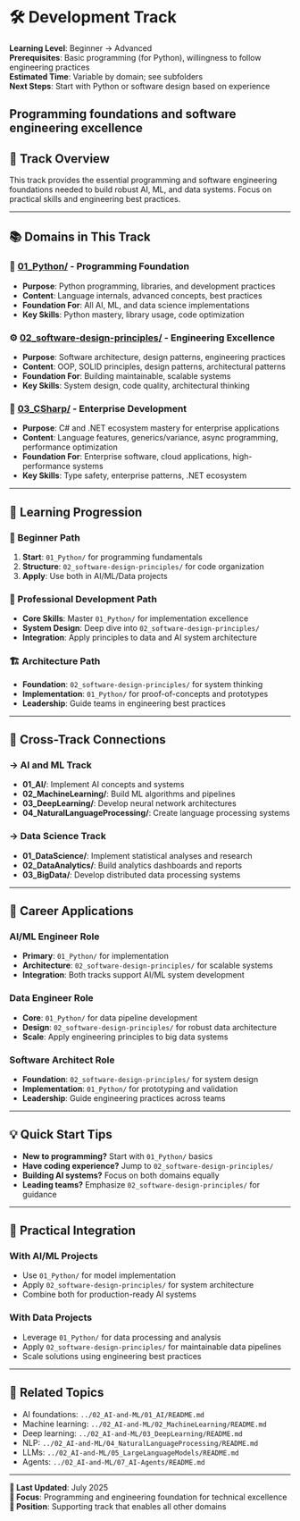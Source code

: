 # 🛠️ Development Track

**Learning Level**: Beginner → Advanced  
**Prerequisites**: Basic programming (for Python), willingness to follow engineering practices  
**Estimated Time**: Variable by domain; see subfolders  
**Next Steps**: Start with Python or software design based on experience

## Programming foundations and software engineering excellence

## 🎯 Track Overview

This track provides the essential programming and software engineering foundations needed to build robust AI, ML, and data systems. Focus on practical skills and engineering best practices.

---

## 📚 Domains in This Track

### **🐍 [01_Python/](01_Python/)** - Programming Foundation

- **Purpose**: Python programming, libraries, and development practices
- **Content**: Language internals, advanced concepts, best practices
- **Foundation For**: All AI, ML, and data science implementations
- **Key Skills**: Python mastery, library usage, code optimization

### **⚙️ [02_software-design-principles/](02_software-design-principles/)** - Engineering Excellence

- **Purpose**: Software architecture, design patterns, engineering practices
- **Content**: OOP, SOLID principles, design patterns, architectural patterns
- **Foundation For**: Building maintainable, scalable systems
- **Key Skills**: System design, code quality, architectural thinking

### **🔷 [03_CSharp/](03_CSharp/)** - Enterprise Development

- **Purpose**: C# and .NET ecosystem mastery for enterprise applications
- **Content**: Language features, generics/variance, async programming, performance optimization
- **Foundation For**: Enterprise software, cloud applications, high-performance systems
- **Key Skills**: Type safety, enterprise patterns, .NET ecosystem

---

## 🚀 Learning Progression

### **🔰 Beginner Path**

1. **Start**: `01_Python/` for programming fundamentals
2. **Structure**: `02_software-design-principles/` for code organization
3. **Apply**: Use both in AI/ML/Data projects

### **🎯 Professional Development Path**

- **Core Skills**: Master `01_Python/` for implementation excellence
- **System Design**: Deep dive into `02_software-design-principles/`
- **Integration**: Apply principles to data and AI system architecture

### **🏗️ Architecture Path**

- **Foundation**: `02_software-design-principles/` for system thinking
- **Implementation**: `01_Python/` for proof-of-concepts and prototypes
- **Leadership**: Guide teams in engineering best practices

---

## 🔗 Cross-Track Connections

### **→ AI and ML Track**

- **01_AI/**: Implement AI concepts and systems
- **02_MachineLearning/**: Build ML algorithms and pipelines
- **03_DeepLearning/**: Develop neural network architectures
- **04_NaturalLanguageProcessing/**: Create language processing systems

### **→ Data Science Track**

- **01_DataScience/**: Implement statistical analyses and research
- **02_DataAnalytics/**: Build analytics dashboards and reports
- **03_BigData/**: Develop distributed data processing systems

---

## 💼 Career Applications

### **AI/ML Engineer Role**

- **Primary**: `01_Python/` for implementation
- **Architecture**: `02_software-design-principles/` for scalable systems
- **Integration**: Both tracks support AI/ML system development

### **Data Engineer Role**

- **Core**: `01_Python/` for data pipeline development
- **Design**: `02_software-design-principles/` for robust data architecture
- **Scale**: Apply engineering principles to big data systems

### **Software Architect Role**

- **Foundation**: `02_software-design-principles/` for system design
- **Implementation**: `01_Python/` for prototyping and validation
- **Leadership**: Guide engineering practices across teams

---

## 💡 Quick Start Tips

- **New to programming?** Start with `01_Python/` basics
- **Have coding experience?** Jump to `02_software-design-principles/`
- **Building AI systems?** Focus on both domains equally
- **Leading teams?** Emphasize `02_software-design-principles/` for guidance

---

## 🔧 Practical Integration

### **With AI/ML Projects**

- Use `01_Python/` for model implementation
- Apply `02_software-design-principles/` for system architecture
- Combine both for production-ready AI systems

### **With Data Projects**

- Leverage `01_Python/` for data processing and analysis
- Apply `02_software-design-principles/` for maintainable data pipelines
- Scale solutions using engineering best practices

---

## 🔗 Related Topics

- AI foundations: `../02_AI-and-ML/01_AI/README.md`
- Machine learning: `../02_AI-and-ML/02_MachineLearning/README.md`
- Deep learning: `../02_AI-and-ML/03_DeepLearning/README.md`
- NLP: `../02_AI-and-ML/04_NaturalLanguageProcessing/README.md`
- LLMs: `../02_AI-and-ML/05_LargeLanguageModels/README.md`
- Agents: `../02_AI-and-ML/07_AI-Agents/README.md`

---

**📅 Last Updated**: July 2025  
**🎯 Focus**: Programming and engineering foundation for technical excellence  
**📍 Position**: Supporting track that enables all other domains
